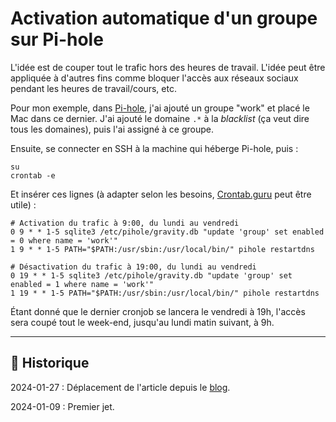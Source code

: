 # Activation automatique d'un groupe sur Pi-hole

L'idée est de couper tout le trafic hors des heures de travail.
L'idée peut être appliquée à d'autres fins comme bloquer l'accès aux réseaux sociaux pendant les heures de travail/cours, etc.

Pour mon exemple, dans [Pi-hole](https://pi-hole.net), j'ai ajouté un groupe "work" et placé le Mac dans ce dernier.
J'ai ajouté le domaine `.*` à la *blacklist* (ça veut dire tous les domaines), puis l'ai assigné à ce groupe.

Ensuite, se connecter en SSH à la machine qui héberge Pi-hole, puis :

```{code-block} shell
su
crontab -e
```

Et insérer ces lignes (à adapter selon les besoins, [Crontab.guru](https://crontab.guru) peut être utile) :

```{code-block} shell
# Activation du trafic à 9:00, du lundi au vendredi
0 9 * * 1-5 sqlite3 /etc/pihole/gravity.db "update 'group' set enabled = 0 where name = 'work'"
1 9 * * 1-5 PATH="$PATH:/usr/sbin:/usr/local/bin/" pihole restartdns

# Désactivation du trafic à 19:00, du lundi au vendredi
0 19 * * 1-5 sqlite3 /etc/pihole/gravity.db "update 'group' set enabled = 1 where name = 'work'"
1 19 * * 1-5 PATH="$PATH:/usr/sbin:/usr/local/bin/" pihole restartdns
```

Étant donné que le dernier cronjob se lancera le vendredi à 19h, l'accès sera coupé tout le week-end, jusqu'au lundi matin suivant, à 9h.

---

## 📜 Historique

2024-01-27
: Déplacement de l'article depuis le [blog](https://www.tiger-222.fr/?d=2024/01/09/00/32/31-activation-automatique-dun-groupe-sur-pi-hole).

2024-01-09
: Premier jet.
